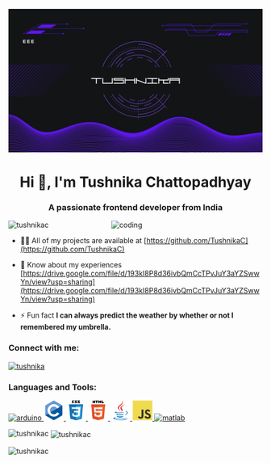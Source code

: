 ![logo](https://github.com/TushnikaC/TushnikaC/blob/main/githubbanner.png)
<h1 align="center">Hi 👋, I'm Tushnika Chattopadhyay</h1>
<h3 align="center">A passionate frontend developer from India</h3>
<img align="right" alt="coding" width="300" src="https://cdn.dribbble.com/users/4055494/screenshots/15215756/media/d2b66c4ca0192aa26d103448b3d1518b.gif">
<p align="left"> <img src="https://komarev.com/ghpvc/?username=tushnikac&label=Profile%20views&color=0e75b6&style=flat" alt="tushnikac" /> </p>

- 👨‍💻 All of my projects are available at [https://github.com/TushnikaC](https://github.com/TushnikaC)

- 📄 Know about my experiences [https://drive.google.com/file/d/193kI8P8d36ivbQmCcTPvJuY3aYZSwwYn/view?usp=sharing](https://drive.google.com/file/d/193kI8P8d36ivbQmCcTPvJuY3aYZSwwYn/view?usp=sharing)

- ⚡ Fun fact **I can always predict the weather by whether or not I remembered my umbrella.**

<h3 align="left">Connect with me:</h3>
<p align="left">
<a href="https://linkedin.com/in/tushnika chattopadhyay" target="blank"><img align="center" src="https://raw.githubusercontent.com/rahuldkjain/github-profile-readme-generator/master/src/images/icons/Social/linked-in-alt.svg" alt="tushnika" height="30" width="40" /></a>
</p>

<h3 align="left">Languages and Tools:</h3>
<p align="left"> <a href="https://www.arduino.cc/" target="_blank" rel="noreferrer"> <img src="https://cdn.worldvectorlogo.com/logos/arduino-1.svg" alt="arduino" width="40" height="40"/> </a> <a href="https://www.cprogramming.com/" target="_blank" rel="noreferrer"> <img src="https://raw.githubusercontent.com/devicons/devicon/master/icons/c/c-original.svg" alt="c" width="40" height="40"/> </a> <a href="https://www.w3schools.com/css/" target="_blank" rel="noreferrer"> <img src="https://raw.githubusercontent.com/devicons/devicon/master/icons/css3/css3-original-wordmark.svg" alt="css3" width="40" height="40"/> </a> <a href="https://www.w3.org/html/" target="_blank" rel="noreferrer"> <img src="https://raw.githubusercontent.com/devicons/devicon/master/icons/html5/html5-original-wordmark.svg" alt="html5" width="40" height="40"/> </a> <a href="https://www.java.com" target="_blank" rel="noreferrer"> <img src="https://raw.githubusercontent.com/devicons/devicon/master/icons/java/java-original.svg" alt="java" width="40" height="40"/> </a> <a href="https://developer.mozilla.org/en-US/docs/Web/JavaScript" target="_blank" rel="noreferrer"> <img src="https://raw.githubusercontent.com/devicons/devicon/master/icons/javascript/javascript-original.svg" alt="javascript" width="40" height="40"/> </a> <a href="https://www.mathworks.com/" target="_blank" rel="noreferrer"> <img src="https://upload.wikimedia.org/wikipedia/commons/2/21/Matlab_Logo.png" alt="matlab" width="40" height="40"/> </a> </p>

<p><img align="left" src="https://github-readme-stats.vercel.app/api/top-langs?username=tushnikac&show_icons=true&locale=en&layout=compact" alt="tushnikac" /></p>

<p>&nbsp;<img align="center" src="https://github-readme-stats.vercel.app/api?username=tushnikac&show_icons=true&locale=en" alt="tushnikac" /></p>

<p><img align="center" src="https://github-readme-streak-stats.herokuapp.com/?user=tushnikac&" alt="tushnikac" /></p>

